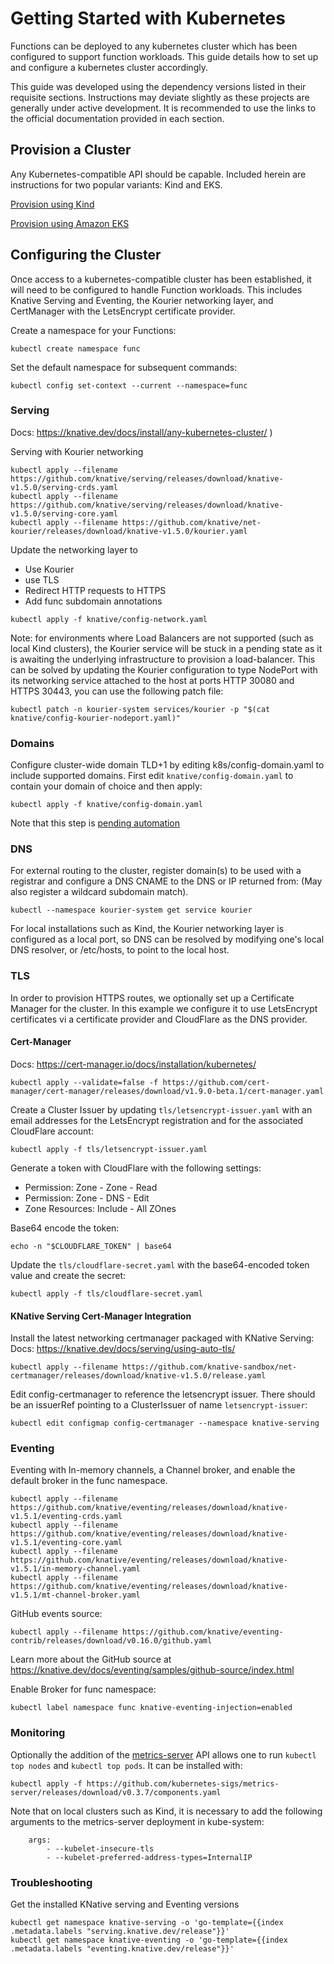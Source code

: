# Getting Started with Kubernetes

Functions can be deployed to any kubernetes cluster which has been configured to support function workloads.  This guide details how to set up and configure a kubernetes cluster accordingly.

This guide was developed using the dependency versions listed in their requisite sections.  Instructions may deviate slightly as these projects are generally under active development.  It is recommended to use the links to the official documentation provided in each section.

## Provision a Cluster

Any Kubernetes-compatible API should be capable.  Included herein are instructions for two popular variants: Kind and EKS.

[Provision using Kind](provisioning/provision_kind.md)

[Provision using Amazon EKS](provisioning/provision_eks.md)

## Configuring the Cluster

Once access to a kubernetes-compatible cluster has been established, it will need to be configured to handle Function workloads.  This includes Knative Serving and Eventing, the Kourier networking layer, and CertManager with the LetsEncrypt certificate provider.

Create a namespace for your Functions:
```
kubectl create namespace func
```
Set the default namespace for subsequent commands:
```
kubectl config set-context --current --namespace=func
```

### Serving

Docs: https://knative.dev/docs/install/any-kubernetes-cluster/ ) 

Serving with Kourier networking
```
kubectl apply --filename https://github.com/knative/serving/releases/download/knative-v1.5.0/serving-crds.yaml
kubectl apply --filename https://github.com/knative/serving/releases/download/knative-v1.5.0/serving-core.yaml
kubectl apply --filename https://github.com/knative/net-kourier/releases/download/knative-v1.5.0/kourier.yaml
```
Update the networking layer to
- Use Kourier
- use TLS
- Redirect HTTP requests to HTTPS
- Add func subdomain annotations
```
kubectl apply -f knative/config-network.yaml
```

Note: for environments where Load Balancers are not supported (such as local Kind clusters), the Kourier service will be stuck in a pending state as it is awaiting the underlying infrastructure to provision a load-balancer.  This can be solved by updating the Kourier configuration to type NodePort with its networking service attached to the host at ports HTTP 30080 and HTTPS 30443, you can use the following patch file:
```
kubectl patch -n kourier-system services/kourier -p "$(cat knative/config-kourier-nodeport.yaml)"
```
### Domains

Configure cluster-wide domain TLD+1 by editing k8s/config-domain.yaml to include supported domains.
First edit `knative/config-domain.yaml` to contain your domain of choice and then apply:
```
kubectl apply -f knative/config-domain.yaml
```
Note that this step is [pending automation](https://github.com/knative-sandbox/kn-plugin-func/issues/47)

### DNS 

For external routing to the cluster, register domain(s) to be used with a registrar and configure a DNS CNAME to the DNS or IP returned from:
(May also register a wildcard subdomain match).
```
kubectl --namespace kourier-system get service kourier
```
For local installations such as Kind, the Kourier networking layer is configured as a local port, so DNS can be resolved by modifying one's local DNS resolver, or /etc/hosts, to point to the local host.

### TLS

In order to provision HTTPS routes, we optionally set up a Certificate Manager for the cluster.  In this example we configure it to use LetsEncrypt certificates vi a certificate provider and CloudFlare as the DNS provider.

#### Cert-Manager

Docs: https://cert-manager.io/docs/installation/kubernetes/
```
kubectl apply --validate=false -f https://github.com/cert-manager/cert-manager/releases/download/v1.9.0-beta.1/cert-manager.yaml
```
Create a Cluster Issuer by updating `tls/letsencrypt-issuer.yaml` with an email addresses for the LetsEncrypt registration and for the associated CloudFlare account:
```
kubectl apply -f tls/letsencrypt-issuer.yaml
```
Generate a token with CloudFlare with the following settings:
* Permission: Zone - Zone - Read
* Permission: Zone - DNS - Edit
* Zone Resources: Include - All ZOnes

Base64 encode the token:
```
echo -n "$CLOUDFLARE_TOKEN" | base64
```
Update the `tls/cloudflare-secret.yaml` with the base64-encoded token value and create the secret:
```
kubectl apply -f tls/cloudflare-secret.yaml
```

#### KNative Serving Cert-Manager Integration

Install the latest networking certmanager packaged with KNative Serving:
Docs: https://knative.dev/docs/serving/using-auto-tls/

```
kubectl apply --filename https://github.com/knative-sandbox/net-certmanager/releases/download/knative-v1.5.0/release.yaml
```
Edit config-certmanager to reference the letsencrypt issuer.  There should be an issuerRef pointing to a ClusterIssuer of name `letsencrypt-issuer`:
```
kubectl edit configmap config-certmanager --namespace knative-serving
```

### Eventing

Eventing with In-memory channels, a Channel broker, and enable the default broker in the func namespace.
```
kubectl apply --filename https://github.com/knative/eventing/releases/download/knative-v1.5.1/eventing-crds.yaml
kubectl apply --filename https://github.com/knative/eventing/releases/download/knative-v1.5.1/eventing-core.yaml
kubectl apply --filename https://github.com/knative/eventing/releases/download/knative-v1.5.1/in-memory-channel.yaml
kubectl apply --filename https://github.com/knative/eventing/releases/download/knative-v1.5.1/mt-channel-broker.yaml
```
GitHub events source:
```
kubectl apply --filename https://github.com/knative/eventing-contrib/releases/download/v0.16.0/github.yaml
```
Learn more about the GitHub source at https://knative.dev/docs/eventing/samples/github-source/index.html

Enable Broker for func namespace:
```
kubectl label namespace func knative-eventing-injection=enabled
```

### Monitoring

Optionally the addition of the [metrics-server](https://github.com/kubernetes-sigs/metrics-server) API allows one to run `kubectl top nodes` and `kubectl top pods`.  It can be installed with:
```
kubectl apply -f https://github.com/kubernetes-sigs/metrics-server/releases/download/v0.3.7/components.yaml
```
Note that on local clusters such as Kind, it is necessary to add the following arguments to the metrics-server deployment in kube-system:
```
    args:
        - --kubelet-insecure-tls
        - --kubelet-preferred-address-types=InternalIP
```

### Troubleshooting

Get the installed KNative serving and Eventing versions
```
kubectl get namespace knative-serving -o 'go-template={{index .metadata.labels "serving.knative.dev/release"}}'
kubectl get namespace knative-eventing -o 'go-template={{index .metadata.labels "eventing.knative.dev/release"}}'
```


